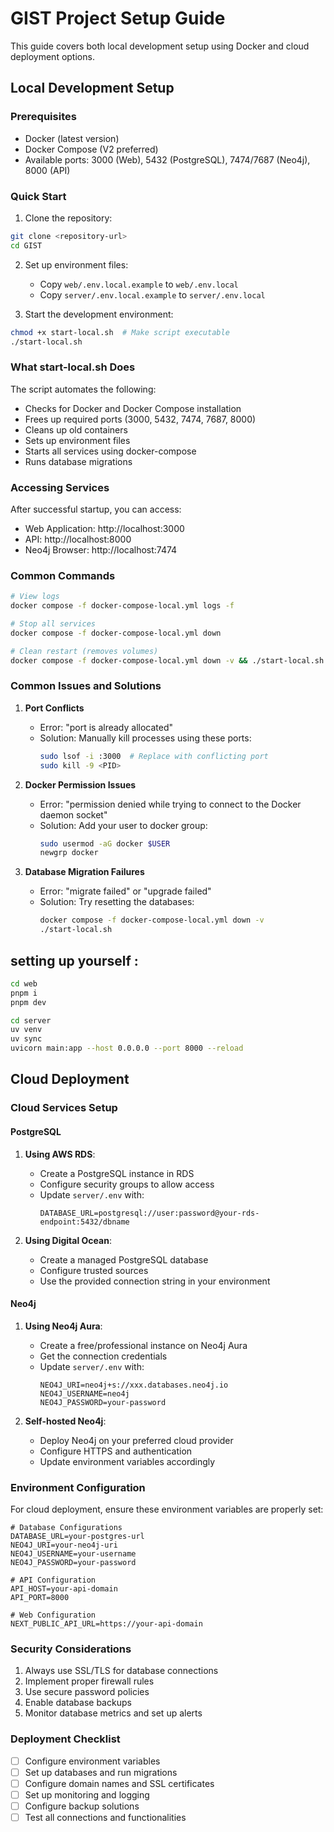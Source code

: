 # GIST Project Setup Guide

This guide covers both local development setup using Docker and cloud deployment options.

## Local Development Setup

### Prerequisites

- Docker (latest version)
- Docker Compose (V2 preferred)
- Available ports: 3000 (Web), 5432 (PostgreSQL), 7474/7687 (Neo4j), 8000 (API)

### Quick Start

1. Clone the repository:
```bash
git clone <repository-url>
cd GIST
```

2. Set up environment files:
   - Copy `web/.env.local.example` to `web/.env.local`
   - Copy `server/.env.local.example` to `server/.env.local`

3. Start the development environment:
```bash
chmod +x start-local.sh  # Make script executable
./start-local.sh
```

### What start-local.sh Does

The script automates the following:
- Checks for Docker and Docker Compose installation
- Frees up required ports (3000, 5432, 7474, 7687, 8000)
- Cleans up old containers
- Sets up environment files
- Starts all services using docker-compose
- Runs database migrations

### Accessing Services

After successful startup, you can access:
- Web Application: http://localhost:3000
- API: http://localhost:8000
- Neo4j Browser: http://localhost:7474

### Common Commands

```bash
# View logs
docker compose -f docker-compose-local.yml logs -f

# Stop all services
docker compose -f docker-compose-local.yml down

# Clean restart (removes volumes)
docker compose -f docker-compose-local.yml down -v && ./start-local.sh
```

### Common Issues and Solutions

1. **Port Conflicts**
   - Error: "port is already allocated"
   - Solution: Manually kill processes using these ports:
     ```bash
     sudo lsof -i :3000  # Replace with conflicting port
     sudo kill -9 <PID>
     ```

2. **Docker Permission Issues**
   - Error: "permission denied while trying to connect to the Docker daemon socket"
   - Solution: Add your user to docker group:
     ```bash
     sudo usermod -aG docker $USER
     newgrp docker
     ```

3. **Database Migration Failures**
   - Error: "migrate failed" or "upgrade failed"
   - Solution: Try resetting the databases:
     ```bash
     docker compose -f docker-compose-local.yml down -v
     ./start-local.sh
     ```


## setting up yourself : 


```bash
cd web
pnpm i
pnpm dev
```


```bash
cd server
uv venv
uv sync
uvicorn main:app --host 0.0.0.0 --port 8000 --reload
```

## Cloud Deployment

### Cloud Services Setup

#### PostgreSQL

1. **Using AWS RDS**:
   - Create a PostgreSQL instance in RDS
   - Configure security groups to allow access
   - Update `server/.env` with:
     ```
     DATABASE_URL=postgresql://user:password@your-rds-endpoint:5432/dbname
     ```

2. **Using Digital Ocean**:
   - Create a managed PostgreSQL database
   - Configure trusted sources
   - Use the provided connection string in your environment

#### Neo4j

1. **Using Neo4j Aura**:
   - Create a free/professional instance on Neo4j Aura
   - Get the connection credentials
   - Update `server/.env` with:
     ```
     NEO4J_URI=neo4j+s://xxx.databases.neo4j.io
     NEO4J_USERNAME=neo4j
     NEO4J_PASSWORD=your-password
     ```

2. **Self-hosted Neo4j**:
   - Deploy Neo4j on your preferred cloud provider
   - Configure HTTPS and authentication
   - Update environment variables accordingly




### Environment Configuration

For cloud deployment, ensure these environment variables are properly set:

```env
# Database Configurations
DATABASE_URL=your-postgres-url
NEO4J_URI=your-neo4j-uri
NEO4J_USERNAME=your-username
NEO4J_PASSWORD=your-password

# API Configuration
API_HOST=your-api-domain
API_PORT=8000

# Web Configuration
NEXT_PUBLIC_API_URL=https://your-api-domain
```

### Security Considerations

1. Always use SSL/TLS for database connections
2. Implement proper firewall rules
3. Use secure password policies
4. Enable database backups
5. Monitor database metrics and set up alerts

### Deployment Checklist

- [ ] Configure environment variables
- [ ] Set up databases and run migrations
- [ ] Configure domain names and SSL certificates
- [ ] Set up monitoring and logging
- [ ] Configure backup solutions
- [ ] Test all connections and functionalities

